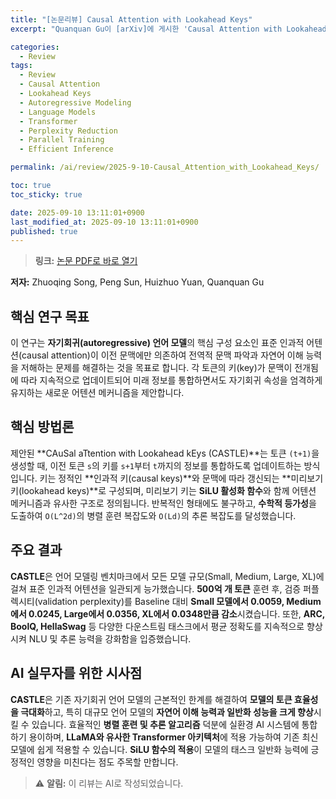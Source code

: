 ```yaml
---
title: "[논문리뷰] Causal Attention with Lookahead Keys"
excerpt: "Quanquan Gu이 [arXiv]에 게시한 'Causal Attention with Lookahead Keys' 논문에 대한 자세한 리뷰입니다."

categories:
  - Review
tags:
  - Review
  - Causal Attention
  - Lookahead Keys
  - Autoregressive Modeling
  - Language Models
  - Transformer
  - Perplexity Reduction
  - Parallel Training
  - Efficient Inference

permalink: /ai/review/2025-9-10-Causal_Attention_with_Lookahead_Keys/

toc: true
toc_sticky: true

date: 2025-09-10 13:11:01+0900
last_modified_at: 2025-09-10 13:11:01+0900
published: true
---
```

> **링크:** [논문 PDF로 바로 열기](https://arxiv.org/abs/2509.07301)

**저자:** Zhuoqing Song, Peng Sun, Huizhuo Yuan, Quanquan Gu



## 핵심 연구 목표
이 연구는 **자기회귀(autoregressive) 언어 모델**의 핵심 구성 요소인 표준 인과적 어텐션(causal attention)이 이전 문맥에만 의존하여 전역적 문맥 파악과 자연어 이해 능력을 저해하는 문제를 해결하는 것을 목표로 합니다. 각 토큰의 키(key)가 문맥이 전개됨에 따라 지속적으로 업데이트되어 미래 정보를 통합하면서도 자기회귀 속성을 엄격하게 유지하는 새로운 어텐션 메커니즘을 제안합니다.

## 핵심 방법론
제안된 **CAuSal aTtention with Lookahead kEys (CASTLE)**는 토큰 `(t+1)`을 생성할 때, 이전 토큰 `s`의 키를 `s+1`부터 `t`까지의 정보를 통합하도록 업데이트하는 방식입니다. 키는 정적인 **인과적 키(causal keys)**와 문맥에 따라 갱신되는 **미리보기 키(lookahead keys)**로 구성되며, 미리보기 키는 **SiLU 활성화 함수**와 함께 어텐션 메커니즘과 유사한 구조로 정의됩니다. 반복적인 형태에도 불구하고, **수학적 등가성**을 도출하여 `O(L^2d)`의 병렬 훈련 복잡도와 `O(Ld)`의 추론 복잡도를 달성했습니다.

## 주요 결과
**CASTLE**은 언어 모델링 벤치마크에서 모든 모델 규모(Small, Medium, Large, XL)에 걸쳐 표준 인과적 어텐션을 일관되게 능가했습니다. **500억 개 토큰** 훈련 후, 검증 퍼플렉시티(validation perplexity)를 Baseline 대비 **Small 모델에서 0.0059, Medium에서 0.0245, Large에서 0.0356, XL에서 0.0348만큼 감소**시켰습니다. 또한, **ARC, BoolQ, HellaSwag** 등 다양한 다운스트림 태스크에서 평균 정확도를 지속적으로 향상시켜 NLU 및 추론 능력을 강화함을 입증했습니다.

## AI 실무자를 위한 시사점
**CASTLE**은 기존 자기회귀 언어 모델의 근본적인 한계를 해결하여 **모델의 토큰 효율성을 극대화**하고, 특히 대규모 언어 모델의 **자연어 이해 능력과 일반화 성능을 크게 향상**시킬 수 있습니다. 효율적인 **병렬 훈련 및 추론 알고리즘** 덕분에 실환경 AI 시스템에 통합하기 용이하며, **LLaMA와 유사한 Transformer 아키텍처**에 적용 가능하여 기존 최신 모델에 쉽게 적용할 수 있습니다. **SiLU 함수의 적용**이 모델의 태스크 일반화 능력에 긍정적인 영향을 미친다는 점도 주목할 만합니다.

> ⚠️ **알림:** 이 리뷰는 AI로 작성되었습니다.
